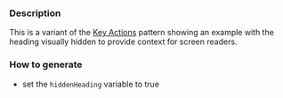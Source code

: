 ### Description
This is a variant of the [Key Actions](./?p=organisms-key-actions) pattern showing an example with the heading visually hidden to provide context for screen readers.

### How to generate
* set the `hiddenHeading` variable to true
